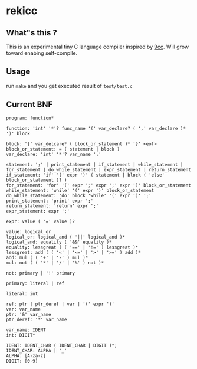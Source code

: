 # rekicc
## What"s this ?

This is an experimental tiny C language compiler inspired by [9cc](https://github.com/rui314/9cc). Will grow toward enabing self-compile.

## Usage

run `make` and you get executed result of `test/test.c`

## Current BNF
```
program: function*

function: 'int' '*'? func_name '(' var_declare? ( ',' var_declare )* ')' block

block: '{' var_delcare* ( block_or_statement )* '}' <eof>
block_or_statement: = ( statement | block )
var_declare: 'int' '*'? var_name ';'

statement: ';' | print_statement | if_statement | while_statement | for_statement | do_while_statement | expr_statement | return_statement
if_statement: 'if' '(' expr ')' ( statement | block ( 'else' block_or_statement )? )
for_statement: 'for' '(' expr ';' expr ';' expr ')' block_or_statement
while_statement: 'while' '(' expr ')' block_or_statement
do_while_statement: 'do' block 'while' '(' expr ')' ';'
print_statement: 'print' expr ';'
return_statement: 'return' expr ';'
expr_statement: expr ';'

expr: value ( '=' value )?

value: logical_or
logical_or: logical_and ( '||' logical_and )*
logical_and: equality ( '&&' equality )*
equality: lessgreat ( ( '==' | '!=' ) lessgreat )*
lessgreat: add ( ( '<' | '<=' | '>' | '>=' ) add )*
add: mul ( ( '+' | '-' ) mul )*
mul: not ( ( '*' | '/' | '%' ) not )*

not: primary | '!' primary

primary: literal | ref

literal: int

ref: ptr | ptr_deref | var | '(' expr ')'
var: var_name
ptr: '&' var_name
ptr_deref: '*' var_name

var_name: IDENT
int: DIGIT*

IDENT: IDENT_CHAR ( IDENT_CHAR | DIGIT )*;
IDENT_CHAR: ALPHA | '_'
ALPHA: [A-za-z]
DIGIT: [0-9]
```
